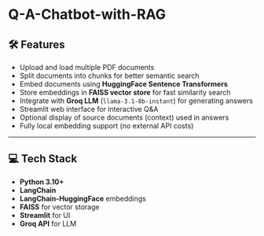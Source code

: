 # Q-A-Chatbot-with-RAG


## 🛠 Features

- Upload and load multiple PDF documents
- Split documents into chunks for better semantic search
- Embed documents using **HuggingFace Sentence Transformers**
- Store embeddings in **FAISS vector store** for fast similarity search
- Integrate with **Groq LLM** (`llama-3.1-8b-instant`) for generating answers
- Streamlit web interface for interactive Q&A
- Optional display of source documents (context) used in answers
- Fully local embedding support (no external API costs)


---

## 💻 Tech Stack

- **Python 3.10+**
- **LangChain**
- **LangChain-HuggingFace** embeddings
- **FAISS** for vector storage
- **Streamlit** for UI
- **Groq API** for LLM
